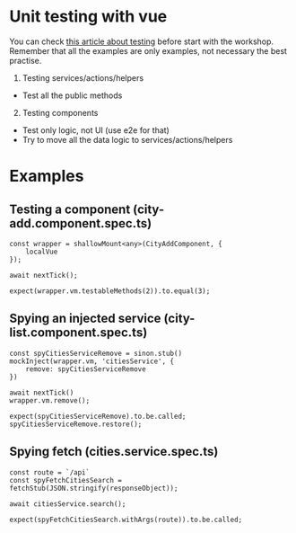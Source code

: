 # Unit testing with vue

You can check [this article about testing](https://medium.com/@CKGrafico/how-to-test-your-javascript-components-b64179c5f386) before start with the workshop.
Remember that all the examples are only examples, not necessary the best practise.

1. Testing services/actions/helpers
- Test all the public methods

2. Testing components
- Test only logic, not UI (use e2e for that)
- Try to move all the data logic to services/actions/helpers

# Examples

## Testing a component (city-add.component.spec.ts)
```
const wrapper = shallowMount<any>(CityAddComponent, {
    localVue
});

await nextTick();

expect(wrapper.vm.testableMethods(2)).to.equal(3);
```

## Spying an injected service (city-list.component.spec.ts)
```
const spyCitiesServiceRemove = sinon.stub()
mockInject(wrapper.vm, 'citiesService', {
    remove: spyCitiesServiceRemove
})

await nextTick()
wrapper.vm.remove();

expect(spyCitiesServiceRemove).to.be.called;
spyCitiesServiceRemove.restore();
```

## Spying fetch (cities.service.spec.ts)
```
const route = `/api`
const spyFetchCitiesSearch = fetchStub(JSON.stringify(responseObject));

await citiesService.search();

expect(spyFetchCitiesSearch.withArgs(route)).to.be.called;
```
